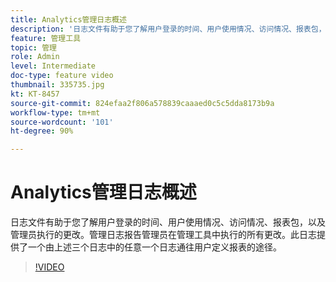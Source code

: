 ```yaml
---
title: Analytics管理日志概述
description: '日志文件有助于您了解用户登录的时间、用户使用情况、访问情况、报表包，以及管理员执行的更改。管理日志报告管理员在管理工具中执行的所有更改。此日志提供了一个由上述三个日志中的任意一个日志通往用户定义报表的途径。 '
feature: 管理工具
topic: 管理
role: Admin
level: Intermediate
doc-type: feature video
thumbnail: 335735.jpg
kt: KT-8457
source-git-commit: 824efaa2f806a578839caaaed0c5c5dda8173b9a
workflow-type: tm+mt
source-wordcount: '101'
ht-degree: 90%

---
```



# Analytics管理日志概述

日志文件有助于您了解用户登录的时间、用户使用情况、访问情况、报表包，以及管理员执行的更改。管理日志报告管理员在管理工具中执行的所有更改。此日志提供了一个由上述三个日志中的任意一个日志通往用户定义报表的途径。


>[!VIDEO](https://video.tv.adobe.com/v/335735/?quality=12&learn=on)